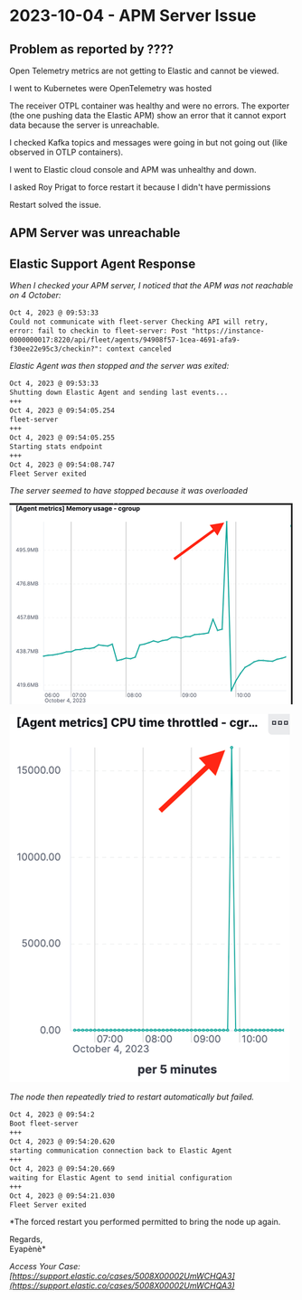 # 2023-10-04 - APM Server Issue

## Problem as reported by ????

Open Telemetry metrics are not getting to Elastic and cannot be viewed.

I went to Kubernetes were OpenTelemetry was hosted

The receiver OTPL container was healthy and were no errors.
The exporter (the one pushing data the Elastic APM) show an error that it cannot export data because the server is unreachable.

I checked Kafka topics and messages were going in but not going out (like observed in OTLP containers).

I went to Elastic cloud console and APM was unhealthy and down.

I asked Roy Prigat to force restart it because I didn't have permissions

Restart solved the issue.
## APM Server was unreachable



## Elastic Support Agent Response


*When I checked your APM server, I noticed that the APM was not reachable on 4 October:*

```
Oct 4, 2023 @ 09:53:33
Could not communicate with fleet-server Checking API will retry, error: fail to checkin to fleet-server: Post "https://instance-0000000017:8220/api/fleet/agents/94908f57-1cea-4691-afa9-f30ee22e95c3/checkin?": context canceled
```

*Elastic Agent was then stopped and the server was exited:*
```
Oct 4, 2023 @ 09:53:33
Shutting down Elastic Agent and sending last events...
+++
Oct 4, 2023 @ 09:54:05.254
fleet-server
+++
Oct 4, 2023 @ 09:54:05.255
Starting stats endpoint
+++
Oct 4, 2023 @ 09:54:08.747
Fleet Server exited
```

*The server seemed to have stopped because it was overloaded*

![](Pasted%20image%2020231023151701.png)

![](Pasted%20image%2020231023151720.png)

*The node then repeatedly tried to restart automatically but failed.*

```
Oct 4, 2023 @ 09:54:2
Boot fleet-server
+++
Oct 4, 2023 @ 09:54:20.620
starting communication connection back to Elastic Agent
+++
Oct 4, 2023 @ 09:54:20.669
waiting for Elastic Agent to send initial configuration
+++
Oct 4, 2023 @ 09:54:21.030
Fleet Server exited
```

*The forced restart you performed permitted to bring the node up again.

Regards,  
Eyapènè*

*Access Your Case: [https://support.elastic.co/cases/5008X00002UmWCHQA3](https://support.elastic.co/cases/5008X00002UmWCHQA3)*
